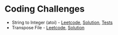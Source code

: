 # Coding Challenges

* String to Integer (atoi) - [Leetcode](https://leetcode.com/problems/string-to-integer-atoi/), [Solution](./src/main/java/com/bdb/challenges/Atoi.java), [Tests](./src/test/java/com/bdb/challenges/AtoiTests.java)
* Transpose File - [Leetcode](https://leetcode.com/problems/transpose-file/), [Solution](./src/main/java/com/bdb/challenges/TransposeFile.java)